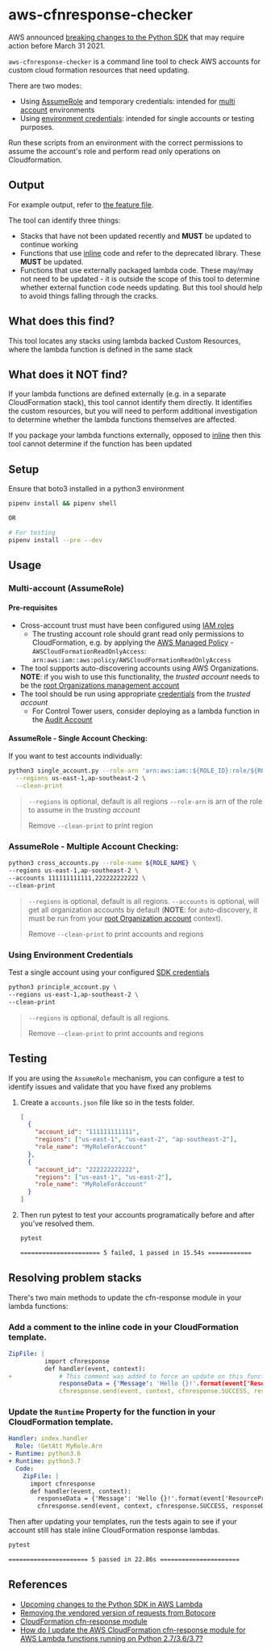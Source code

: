 # aws-cfnresponse-checker

AWS announced [breaking changes to the Python SDK](https://aws.amazon.com/blogs/compute/upcoming-changes-to-the-python-sdk-in-aws-lambda/) that may require action before March 31 2021.

`aws-cfnresponse-checker` is a command line tool to check AWS accounts for custom cloud formation resources that need updating.

There are two modes:
 * Using [AssumeRole](https://docs.aws.amazon.com/STS/latest/APIReference/API_AssumeRole.html) and temporary credentials: intended for [multi account](https://aws.amazon.com/blogs/industries/defining-an-aws-multi-account-strategy-for-telecommunications-companies/) environments
 * Using [environment credentials](https://boto3.amazonaws.com/v1/documentation/api/latest/guide/credentials.html): intended for single accounts or testing purposes.

Run these scripts from an environment with the correct permissions to assume the account's role and perform read only operations on Cloudformation.

## Output

For example output, refer to [the feature file](features/cfn-response-reporter.feature).

The tool can identify three things:
- Stacks that have not been updated recently and **MUST** be updated to continue working
- Functions that use [inline](https://docs.aws.amazon.com/AWSCloudFormation/latest/UserGuide/aws-properties-lambda-function-code.html#cfn-lambda-function-code-zipfile) code and refer to the deprecated library.  These **MUST** be updated.
- Functions that use externally packaged lambda code.  These may/may not need to be updated - it is outside the scope of this tool to determine whether external function code needs updating.  But this tool should help to avoid things falling through the cracks.

## What does this find?
This tool locates any stacks using lambda backed Custom Resources, where the lambda function is defined in the same stack

## What does it NOT find?
If your lambda functions are defined externally (e.g. in a separate CloudFormation stack), this tool cannot identify them directly.  It identifies the custom resources, but you will need to perform additional investigation to determine whether the lambda functions themselves are affected.

If you package your lambda functions externally, opposed to [inline](https://docs.aws.amazon.com/AWSCloudFormation/latest/UserGuide/aws-properties-lambda-function-code.html#cfn-lambda-function-code-zipfile) then this tool cannot determine if the function has been updated

## Setup

Ensure that boto3 installed in a python3 environment

```bash
pipenv install && pipenv shell

OR

# For testing
pipenv install --pre --dev
```

## Usage

### Multi-account (AssumeRole)

#### Pre-requisites

* Cross-account trust must have been configured using [IAM roles](https://docs.aws.amazon.com/IAM/latest/UserGuide/tutorial_cross-account-with-roles.html)
  * The trusting account role should grant read only permissions to CloudFormation, e.g. by applying the [AWS Managed Policy](https://docs.aws.amazon.com/IAM/latest/UserGuide/access_policies_managed-vs-inline.html#aws-managed-policies) - `AWSCloudFormationReadOnlyAccess`: `arn:aws:iam::aws:policy/AWSCloudFormationReadOnlyAccess`
* The tool supports auto-discovering accounts using AWS Organizations.  **NOTE**: if you wish to use this functionality, the _trusted account_ needs to be the [root Organizations management account](https://docs.aws.amazon.com/organizations/latest/userguide/orgs_getting-started_concepts.html)
* The tool should be run using appropriate [credentials](https://boto3.amazonaws.com/v1/documentation/api/latest/guide/credentials.html) from the _trusted account_
  * For Control Tower users, consider deploying as a lambda function in the [Audit Account](https://docs.aws.amazon.com/controltower/latest/userguide/how-control-tower-works.html)


#### AssumeRole - Single Account Checking:

If you want to test accounts individually:
```bash
python3 single_account.py --role-arn 'arn:aws:iam::${ROLE_ID}:role/${ROLE_NAME}' \
  --regions us-east-1,ap-southeast-2 \
  --clean-print
```

> `--regions` is optional, default is all regions
> `--role-arn` is arn of the role to assume in the _trusting account_
>
> Remove `--clean-print` to print region

### AssumeRole - Multiple Account Checking:

```bash
python3 cross_accounts.py --role-name ${ROLE_NAME} \
--regions us-east-1,ap-southeast-2 \
--accounts 111111111111,222222222222 \
--clean-print
```

> `--regions` is optional, default is all regions.
> `--accounts` is optional, will get all organization accounts by default (**NOTE**: for auto-discovery, it must be run from your [root Organization account](https://docs.aws.amazon.com/organizations/latest/userguide/orgs_getting-started_concepts.html) context).
>
> Remove `--clean-print` to print accounts and regions

### Using Environment Credentials

Test a single account using your configured [SDK credentials](https://boto3.amazonaws.com/v1/documentation/api/latest/guide/credentials.html)

```bash
python3 principle_account.py \
--regions us-east-1,ap-southeast-2 \
--clean-print
```

> `--regions` is optional, default is all regions.
>
> Remove `--clean-print` to print accounts and regions

## Testing

If you are using the `AssumeRole` mechanism, you can configure a test to identify issues and validate that you have fixed any problems

1. Create a `accounts.json` file like so in the tests folder.

    ```json
    [
      {
        "account_id": "111111111111",
        "regions": ["us-east-1", "us-east-2", "ap-southeast-2"],
        "role_name": "MyRoleForAccount"
      },
      {
        "account_id": "222222222222",
        "regions": ["us-east-1", "us-east-2"],
        "role_name": "MyRoleForAccount"
      }
    ]
    ```

2. Then run pytest to test your accounts programatically before and after you've resolved them.

    ```bash
    pytest

    ====================== 5 failed, 1 passed in 15.54s ============
    ```

## Resolving problem stacks

There's two main methods to update the cfn-response module in your lambda functions:

### Add a comment to the inline code in your CloudFormation template.

```yaml
ZipFile: |
          import cfnresponse
          def handler(event, context):
+             # This comment was added to force an update on this function's code
              responseData = {'Message': 'Hello {}!'.format(event['ResourceProperties']['Name'])}
              cfnresponse.send(event, context, cfnresponse.SUCCESS, responseData, "CustomResourcePhysicalID")
```

### Update the ```Runtime``` Property for the function in your CloudFormation template.

```yaml
Handler: index.handler
  Role: !GetAtt MyRole.Arn
- Runtime: python3.6
+ Runtime: python3.7
  Code:
    ZipFile: |
      import cfnresponse
      def handler(event, context):
        responseData = {'Message': 'Hello {}!'.format(event['ResourceProperties']['Name'])}
        cfnresponse.send(event, context, cfnresponse.SUCCESS, responseData, "CustomResourcePhysicalID")
```

Then after updating your templates, run the tests again to see if your account still has stale inline CloudFormation response lambdas.

```bash
pytest

====================== 5 passed in 22.86s ======================
```

## References

- [Upcoming changes to the Python SDK in AWS Lambda](https://aws.amazon.com/blogs/compute/upcoming-changes-to-the-python-sdk-in-aws-lambda/)
- [Removing  the vendored version of requests from Botocore](https://aws.amazon.com/blogs/developer/removing-the-vendored-version-of-requests-from-botocore/)
- [CloudFormation cfn-response module](https://docs.aws.amazon.com/AWSCloudFormation/latest/UserGuide/cfn-lambda-function-code-cfnresponsemodule.html)
- [How do I update the AWS CloudFormation cfn-response module for AWS Lambda functions running on Python 2.7/3.6/3.7?](https://aws.amazon.com/premiumsupport/knowledge-center/cloudformation-cfn-response-lambda/)
